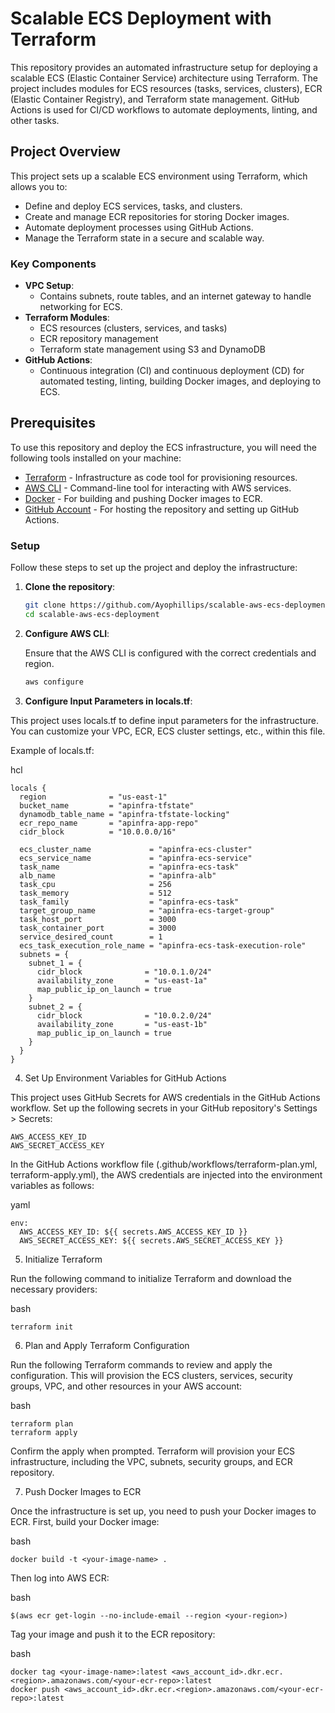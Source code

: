 # Scalable ECS Deployment with Terraform

This repository provides an automated infrastructure setup for deploying a scalable ECS (Elastic Container Service) architecture using Terraform. The project includes modules for ECS resources (tasks, services, clusters), ECR (Elastic Container Registry), and Terraform state management. GitHub Actions is used for CI/CD workflows to automate deployments, linting, and other tasks.

## Project Overview

This project sets up a scalable ECS environment using Terraform, which allows you to:

- Define and deploy ECS services, tasks, and clusters.
- Create and manage ECR repositories for storing Docker images.
- Automate deployment processes using GitHub Actions.
- Manage the Terraform state in a secure and scalable way.

### Key Components

- **VPC Setup**:
  - Contains subnets, route tables, and an internet gateway to handle networking for ECS.
- **Terraform Modules**: 
  - ECS resources (clusters, services, and tasks)
  - ECR repository management
  - Terraform state management using S3 and DynamoDB
- **GitHub Actions**:
  - Continuous integration (CI) and continuous deployment (CD) for automated testing, linting, building Docker images, and deploying to ECS.

## Prerequisites

To use this repository and deploy the ECS infrastructure, you will need the following tools installed on your machine:

- [Terraform](https://www.terraform.io/downloads.html) - Infrastructure as code tool for provisioning resources.
- [AWS CLI](https://aws.amazon.com/cli/) - Command-line tool for interacting with AWS services.
- [Docker](https://www.docker.com/products/docker-desktop) - For building and pushing Docker images to ECR.
- [GitHub Account](https://github.com) - For hosting the repository and setting up GitHub Actions.

### Setup

Follow these steps to set up the project and deploy the infrastructure:

1. **Clone the repository**:
   ```bash
   git clone https://github.com/Ayophillips/scalable-aws-ecs-deployment.git
   cd scalable-aws-ecs-deployment

2. **Configure AWS CLI**:

   Ensure that the AWS CLI is configured with the correct credentials and region.
   ```bash
   aws configure

3. **Configure Input Parameters in locals.tf**:

This project uses locals.tf to define input parameters for the infrastructure. You can customize your VPC, ECR, ECS cluster settings, etc., within this file.

Example of locals.tf:

  hcl
  
    locals {
      region              = "us-east-1"
      bucket_name         = "apinfra-tfstate"
      dynamodb_table_name = "apinfra-tfstate-locking"
      ecr_repo_name       = "apinfra-app-repo"
      cidr_block          = "10.0.0.0/16"
    
      ecs_cluster_name             = "apinfra-ecs-cluster"
      ecs_service_name             = "apinfra-ecs-service"
      task_name                    = "apinfra-ecs-task"
      alb_name                     = "apinfra-alb"
      task_cpu                     = 256
      task_memory                  = 512
      task_family                  = "apinfra-ecs-task"
      target_group_name            = "apinfra-ecs-target-group"
      task_host_port               = 3000
      task_container_port          = 3000
      service_desired_count        = 1
      ecs_task_execution_role_name = "apinfra-ecs-task-execution-role"
      subnets = {
        subnet_1 = {
          cidr_block              = "10.0.1.0/24"
          availability_zone       = "us-east-1a"
          map_public_ip_on_launch = true
        }
        subnet_2 = {
          cidr_block              = "10.0.2.0/24"
          availability_zone       = "us-east-1b"
          map_public_ip_on_launch = true
        }
      }
    }

4. Set Up Environment Variables for GitHub Actions

This project uses GitHub Secrets for AWS credentials in the GitHub Actions workflow. Set up the following secrets in your GitHub repository's Settings > Secrets:

    AWS_ACCESS_KEY_ID
    AWS_SECRET_ACCESS_KEY

In the GitHub Actions workflow file (.github/workflows/terraform-plan.yml, terraform-apply.yml), the AWS credentials are injected into the environment variables as follows:

yaml

    env:
      AWS_ACCESS_KEY_ID: ${{ secrets.AWS_ACCESS_KEY_ID }}
      AWS_SECRET_ACCESS_KEY: ${{ secrets.AWS_SECRET_ACCESS_KEY }}

5. Initialize Terraform

Run the following command to initialize Terraform and download the necessary providers:

bash

    terraform init

6. Plan and Apply Terraform Configuration

Run the following Terraform commands to review and apply the configuration. This will provision the ECS clusters, services, security groups, VPC, and other resources in your AWS account:

bash

    terraform plan
    terraform apply

Confirm the apply when prompted. Terraform will provision your ECS infrastructure, including the VPC, subnets, security groups, and ECR repository.

7. Push Docker Images to ECR

Once the infrastructure is set up, you need to push your Docker images to ECR. First, build your Docker image:

bash

    docker build -t <your-image-name> .

Then log into AWS ECR:

bash

    $(aws ecr get-login --no-include-email --region <your-region>)

Tag your image and push it to the ECR repository:

bash

    docker tag <your-image-name>:latest <aws_account_id>.dkr.ecr.<region>.amazonaws.com/<your-ecr-repo>:latest
    docker push <aws_account_id>.dkr.ecr.<region>.amazonaws.com/<your-ecr-repo>:latest
